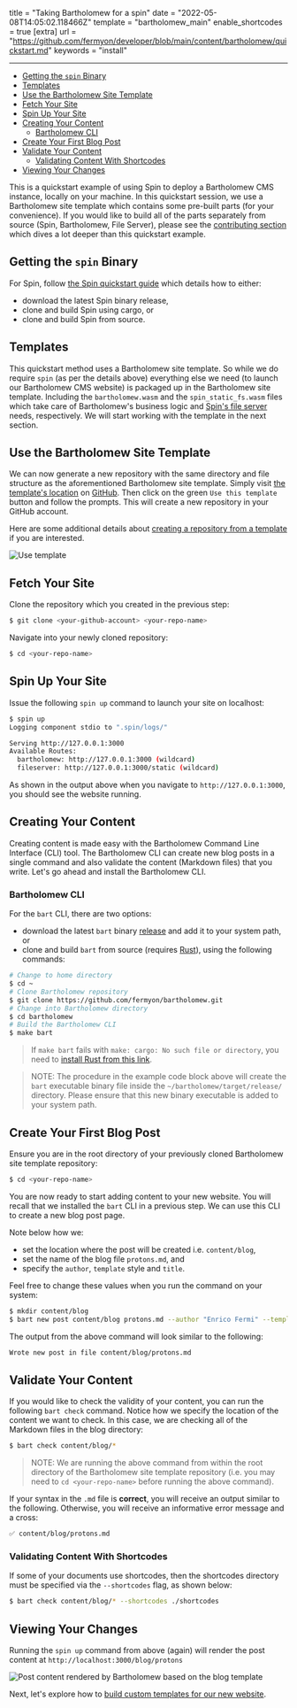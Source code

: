 title = "Taking Bartholomew for a spin"
date = "2022-05-08T14:05:02.118466Z"
template = "bartholomew_main"
enable_shortcodes = true
[extra]
url = "https://github.com/fermyon/developer/blob/main/content/bartholomew/quickstart.md"
keywords = "install"

---
- [Getting the `spin` Binary](#getting-the-spin-binary)
- [Templates](#templates)
- [Use the Bartholomew Site Template](#use-the-bartholomew-site-template)
- [Fetch Your Site](#fetch-your-site)
- [Spin Up Your Site](#spin-up-your-site)
- [Creating Your Content](#creating-your-content)
  - [Bartholomew CLI](#bartholomew-cli)
- [Create Your First Blog Post](#create-your-first-blog-post)
- [Validate Your Content](#validate-your-content)
  - [Validating Content With Shortcodes](#validating-content-with-shortcodes)
- [Viewing Your Changes](#viewing-your-changes)

This is a quickstart example of using Spin to deploy a Bartholomew CMS instance, locally on your machine. In this quickstart session, we use a Bartholomew site template which contains some pre-built parts (for your convenience). If you would like to build all of the parts separately from source (Spin, Bartholomew, File Server), please see the [contributing section](/bartholomew/contributing-bartholomew) which dives a lot deeper than this quickstart example.

## Getting the `spin` Binary

For Spin, follow [the Spin quickstart guide](/spin/quickstart) which details how to either:
- download the latest Spin binary release,
- clone and build Spin using cargo, or
- clone and build Spin from source.

## Templates

This quickstart method uses a Bartholomew site template. So while we do require `spin` (as per the details above) everything else we need (to launch our Bartholomew CMS website) is packaged up in the Bartholomew site template. Including the `bartholomew.wasm` and the `spin_static_fs.wasm` files which take care of Bartholomew's business logic and [Spin's file server](https://github.com/fermyon/spin-fileserver) needs, respectively. We will start working with the template in the next section.

## Use the Bartholomew Site Template

We can now generate a new repository with the same directory and file structure as the aforementioned Bartholomew site template. Simply visit [the template's location](https://github.com/fermyon/bartholomew-site-template) on [GitHub](https://github.com/fermyon/bartholomew-site-template). Then click on the green `Use this template` button and follow the prompts. This will create a new repository in your GitHub account.

Here are some additional details about [creating a repository from a template](https://docs.github.com/en/repositories/creating-and-managing-repositories/creating-a-repository-from-a-template) if you are interested.

![Use template](../static/image/docs/use-template.png)

## Fetch Your Site

Clone the repository which you created in the previous step: 

<!-- @nocpy -->

```bash
$ git clone <your-github-account> <your-repo-name>
```

Navigate into your newly cloned repository:

<!-- @nocpy -->

```bash
$ cd <your-repo-name>
```

## Spin Up Your Site

Issue the following `spin up` command to launch your site on localhost:

<!-- @selectiveCpy -->

```bash
$ spin up
Logging component stdio to ".spin/logs/"

Serving http://127.0.0.1:3000
Available Routes:
  bartholomew: http://127.0.0.1:3000 (wildcard)
  fileserver: http://127.0.0.1:3000/static (wildcard)
```

As shown in the output above when you navigate to `http://127.0.0.1:3000`, you should see the website running.

## Creating Your Content

Creating content is made easy with the Bartholomew Command Line Interface (CLI) tool. The Bartholomew CLI can create new blog posts in a single command and also validate the content (Markdown files) that you write. Let's go ahead and install the Bartholomew CLI.

### Bartholomew CLI

For the `bart` CLI, there are two options:
- download the latest `bart` binary [release](https://github.com/fermyon/bartholomew/releases/) and add it to your system path, or
- clone and build `bart` from source (requires [Rust](https://www.rust-lang.org/tools/install)), using the following commands:

<!-- @selectiveCpy -->

```bash
# Change to home directory
$ cd ~
# Clone Bartholomew repository
$ git clone https://github.com/fermyon/bartholomew.git
# Change into Bartholomew directory
$ cd bartholomew
# Build the Bartholomew CLI
$ make bart
```

> If `make bart` fails with `make: cargo: No such file or directory`, you need to [install Rust from this link](https://www.rust-lang.org/tools/install).

> NOTE: The procedure in the example code block above will create the `bart` executable binary file inside the `~/bartholomew/target/release/` directory. Please ensure that this new binary executable is added to your system path.

## Create Your First Blog Post

Ensure you are in the root directory of your previously cloned Bartholomew site template repository:

<!-- @nocpy -->

```bash
$ cd <your-repo-name>
```

You are now ready to start adding content to your new website. You will recall that we installed the `bart` CLI in a previous step. We can use this CLI to create a new blog post page.

Note below how we:
- set the location where the post will be created i.e. `content/blog`,
- set the name of the blog file `protons.md`, and
- specify the `author`, `template` style and `title`.

Feel free to change these values when you run the command on your system:

<!-- @selectiveCpy -->

```bash
$ mkdir content/blog
$ bart new post content/blog protons.md --author "Enrico Fermi" --template "blog" --title "On the Recombination of Neutrons and Protons"
```

The output from the above command will look similar to the following:

<!-- @nocpy -->

```bash
Wrote new post in file content/blog/protons.md
```

## Validate Your Content

If you would like to check the validity of your content, you can run the following `bart check` command. Notice how we specify the location of the content we want to check. In this case, we are checking all of the Markdown files in the blog directory:

<!-- @selectiveCpy -->

```bash
$ bart check content/blog/*
```

> NOTE: We are running the above command from within the root directory of the Bartholomew site template repository (i.e. you may need to `cd <your-repo-name>` before running the above command).

If your syntax in the `.md` file is **correct**, you will receive an output similar to the following. Otherwise, you will receive an informative error message and a cross:

<!-- @nocpy -->

```bash
✅ content/blog/protons.md
```

### Validating Content With Shortcodes

If some of your documents use shortcodes, then the shortcodes directory must be specified via the `--shortcodes` flag, as shown below:

<!-- @selectiveCpy -->

```bash
$ bart check content/blog/* --shortcodes ./shortcodes
```

## Viewing Your Changes

Running the `spin up` command from above (again) will render the post content at `http://localhost:3000/blog/protons`

![Post content rendered by Bartholomew based on the blog template](../static/image/docs/bart-new-post.png)

Next, let's explore how to [build custom templates for our new website](./templates.md).
